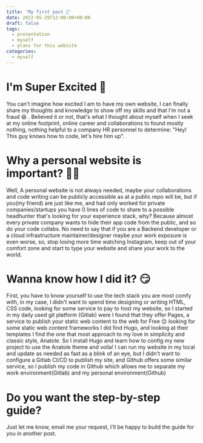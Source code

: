 ```yaml
---
title: 'My first post 🤩'
date: 2022-05-29T12:00:00+00:00
draft: false
tags:
  - presentation
  - myself
  - plans for this website
categories:
  - myself
---
```


# I'm Super Excited :metal:

You can't imagine how excited I am to have my own website, I can finally share my thoughts and knowledge to show off my skills and that I'm not a fraud :laughing: .
Believed it or not, that's what I thought about myself when I seek at my online footprint, online career and collaborations to found mostly nothing, nothing helpful to a company HR personnel to determine: "Hey! This guy knows how to code, let's hire him up".

# Why a personal website is important? 🕵🏽

Well, A personal website is not always needed, maybe your collaborations and code writing can be publicly accessible as at a public repo will be, but if you(my friend) are just like me, and had only worked for private companies/startups you have 0 lines of code to share to a possible headhunter that's looking for your experience stack, why? Because almost every private company wants to hide their app code from the public, and so do your code collabs. No need to say that if you are a Backend developer or a cloud infrastructure maintainer/designer maybe your work exposure is even worse, so, stop losing more time watching Instagram, keep out of your comfort zone and start to type your website and share your work to the world.

# Wanna know how I did it? :smirk:

First, you have to know yourself to use the tech stack you are most comfy with, in my case, I didn't want to spend time designing or writing HTML, CSS code, looking for some service to pay to host my website, so I started in my daily used git platform (Gitlab) were I found that they offer Pages, a service to publish your static web content to the web for Free :wink: looking for some static web content frameworks I did find Hugo, and looking at their templates I find the one that most approach to my love in simplicity and classic style, Anatole. So I install Hugo and learn how to config my new project to use the Anatole theme and voila! I can run my website in my local and update as needed as fast as a blink of an eye, but I didn't want to configure a Gitlab CI/CD to publish my site, and Github offers some similar service, so I publish my code in Github which allows me to separate my work environment(Gitlab) and my personal environment(Github)

# Do you want the step-by-step guide?
Just let me know, email me your request, I'll be happy to build the guide for you in another post.
